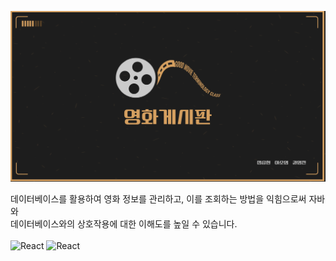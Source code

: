 ![Alt text](miniproject/IMG/초미니프로젝트-영화.png)


데이터베이스를 활용하여 영화 정보를 관리하고, 이를 조회하는 방법을 익힘으로써 자바와 
</br>
데이터베이스와의 상호작용에 대한 이해도를 높일 수 있습니다.
</br></br>
![React](https://img.shields.io/badge/eclipseide-444444?style=for-the-badge&logo=eclipseide&logoColor=#525C86)
![React](https://img.shields.io/badge/mysql-ffffff?style=for-the-badge&logo=mysql)

